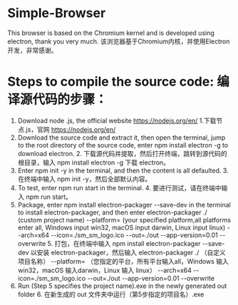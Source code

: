 # Simple-Browser
This browser is based on the Chromium kernel and is developed using electron, thank you very much. 
该浏览器基于Chromium内核，并使用Electron开发，非常感谢。
# Steps to compile the source code: 编译源代码的步骤：
1. Download node .js, the official website https://nodejs.org/en/     1.下载节点.js，官网 https://nodejs.org/en/
2. Download the source code and extract it, then open the terminal, jump to the root directory of the source code, enter npm install electron -g to download electron.  2. 下载源代码并提取，然后打开终端，跳转到源代码的根目录，输入 npm install electron -g 下载 electron。
3. Enter npm init -y in the terminal, and then the content is all defaulted. 3. 在终端中输入 npm init -y，然后全部默认内容。
4. To test, enter npm run start in the terminal.  4. 要进行测试，请在终端中输入 npm run start。
5. Package, enter npm install electron-packager --save-dev in the terminal to install electron-packager, and then enter electron-packager ./ (custom project name) --platform= (your specified platform,all platforms enter all, Windows input win32, macOS input darwin, Linux input linux) --arch=x64 --icon=./sm_sm_logo.ico --out=./out --app-version=0.01 --overwrite 5. 打包，在终端中输入 npm install electron-packager --save-dev 以安装 electron-packager，然后输入 electron-packager ./ （自定义项目名称） --platform= （您指定的平台，所有平台输入all，Windows 输入 win32，macOS 输入darwin，Linux 输入 linux） --arch=x64 --icon=./sm_sm_logo.ico --out=./out --app-version=0.01 --overwrite
6. Run (Step 5 specifies the project name).exe in the newly generated out folder 6. 在新生成的 out 文件夹中运行（第5步指定的项目名）.exe
